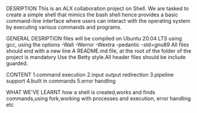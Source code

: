   DESRIPTION
This is an ALX collaboration project on Shell. We are tasked to create a simple shell that mimics the bash shell hence provides a basic command-line interface where users can interact with the operating system by executing various commands and programs.

  GENERAL DESRIPTION
files will be compiled on Ubuntu 20.04 LTS using gcc, using the options -Wall -Werror -Wextra -pedantic -std=gnu89  All files should end with a new line A README.md file, at the root of the folder of the project is mandatory Use the Betty style.All header files should be include guarded.

  CONTENT
1.command execution
2.input output redirection
3.pipeline support
4.built in commands
5.error handling

  WHAT WE'VE LEARNT
how a shell is created,works and finds commands,using fork,working with processes and execution, error handling etc
